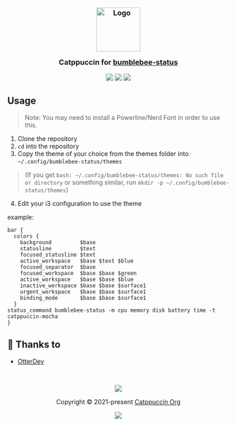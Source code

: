 <h3 align="center">
	<img src="https://raw.githubusercontent.com/catppuccin/catppuccin/main/assets/logos/exports/1544x1544_circle.png" width="100" alt="Logo"/><br/>
	<img src="https://raw.githubusercontent.com/catppuccin/catppuccin/main/assets/misc/transparent.png" height="30" width="0px"/>
	Catppuccin for  <a href="https://github.com/tobi-wan-kenobi/bumblebee-status">bumblebee-status</a>
	<img src="https://raw.githubusercontent.com/catppuccin/catppuccin/main/assets/misc/transparent.png" height="30" width="0px"/>
</h3>

<p align="center">
	<a href="https://github.com/OtterCodes101/catppuccin-bumblebee-status/stargazers"><img src="https://img.shields.io/github/stars/OtterCodes101/catppuccin-bumblebee-status?colorA=363a4f&colorB=b7bdf8&style=for-the-badge"></a>
	<a href="https://github.com/OtterCodes101/catppuccin-bumblebee-status/issues"><img src="https://img.shields.io/github/issues/OtterCodes101/catppuccin-bumblebee-status?colorA=363a4f&colorB=f5a97f&style=for-the-badge"></a>
	<a href="https://github.com/OtterCodes101/catppuccin-bumblebee-status/contributors"><img src="https://img.shields.io/github/contributors/OtterCodes101/catppuccin-bumblebee-status?colorA=363a4f&colorB=a6da95&style=for-the-badge"></a>
</p>

## Usage

>Note: You may need to install a Powerline/Nerd Font in order to use this.

1. Clone the repository
2. `cd` into the repository
3. Copy the theme of your choice from the themes folder into `~/.config/bumblebee-status/themes` 
> (If you get `bash: ~/.config/bumblebee-status/themes: No such file or directory` or something similar, run `mkdir -p ~/.config/bumblebee-status/themes`)
4. Edit your i3 configuration to use the theme

example:

```
bar {
  colors {
    background         $base
    statusline         $text
    focused_statusline $text
    active_workspace   $base $text $blue
    focused_separator  $base
    focused_workspace  $base $base $green
    active_workspace   $base $base $blue
    inactive_workspace $base $base $surface1
    urgent_workspace   $base $base $surface1
    binding_mode       $base $base $surface1
  }
status_command bumblebee-status -m cpu memory disk battery time -t catppuccin-mocha
}
```

## 💝 Thanks to

- [OtterDev](https://github.com/OtterCodes101)

&nbsp;

<p align="center">
	<img src="https://raw.githubusercontent.com/catppuccin/catppuccin/main/assets/footers/gray0_ctp_on_line.svg?sanitize=true" />
</p>

<p align="center">
	Copyright &copy; 2021-present <a href="https://github.com/catppuccin" target="_blank">Catppuccin Org</a>
</p>

<p align="center">
	<a href="https://github.com/catppuccin/catppuccin/blob/main/LICENSE"><img src="https://img.shields.io/static/v1.svg?style=for-the-badge&label=License&message=MIT&logoColor=d9e0ee&colorA=363a4f&colorB=b7bdf8"/></a>
</p>